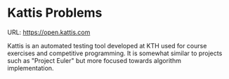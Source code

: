 Kattis Problems
============
URL: https://open.kattis.com

Kattis is an automated testing tool developed at KTH used for course exercises and competitive programming. It is somewhat similar to projects such as "Project Euler" but more focused towards algorithm implementation.